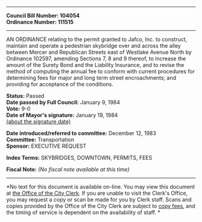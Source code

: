 * * * * *  
  
**Council Bill Number: [](#h0)[](#h2)104054**   
**Ordinance Number: 111515**  
  
* * * * *  
  
AN ORDINANCE relating to the permit granted to Jafco, Inc. to construct, maintain and operate a pedestrian skybridge over and across the alley between Mercer and Republican Streets east of Westlake Avenue North by Ordinance 102597, amending Sections 7, 8 and 9 thereof, to increase the amount of the Surety Bond and the Liability Insurance, and to revise the method of computing the annual fee to conform with current procedures for determining fees for major and long term street encroachments; and providing for acceptance of the conditions.  
  
**Status:** Passed   
**Date passed by Full Council:** January 9, 1984   
**Vote:** 9-0   
**Date of Mayor's signature:** January 19, 1984   
[(about the signature date)](/~public/approvaldate.htm)   
  
  
**Date introduced/referred to committee:** December 12, 1983   
**Committee:** Transportation   
**Sponsor:** EXECUTIVE REQUEST   
  
**Index Terms:** SKYBRIDGES, DOWNTOWN, PERMITS, FEES  
  
**Fiscal Note:** *(No fiscal note available at this time)*  
  
* * * * *  
  
*No text for this document is available on-line. You may view this document at [the Office of the City Clerk](http://www.seattle.gov/leg/clerk/contactUs.htm). If you are unable to visit the Clerk's Office, you may request a copy or scan be made for you by Clerk staff. Scans and copies provided by the Office of the City Clerk are subject to [copy fees](http://clerk.seattle.gov/~public/clerkfees.htm), and the timing of service is dependent on the availability of staff. *  
  
  
